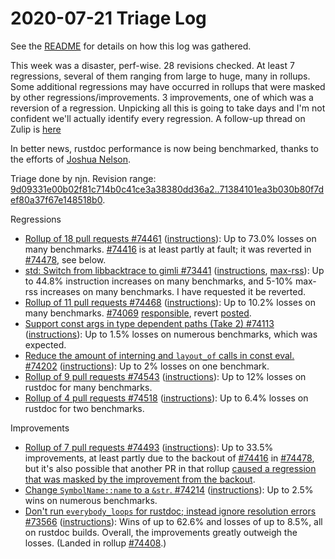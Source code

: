 # 2020-07-21 Triage Log

See the [README](README.md) for details on how this log was gathered.

This week was a disaster, perf-wise. 28 revisions checked. At least 7
regressions, several of them ranging from large to huge, many in rollups. Some
additional regressions may have occurred in rollups that were masked by other
regressions/improvements. 3 improvements, one of which was a reversion of a
regression. Unpicking all this is going to take days and I'm not confident
we'll actually identify every regression. A follow-up thread on Zulip is
[here](https://rust-lang.zulipchat.com/#narrow/stream/247081-t-compiler.2Fperformance/topic/Follow-up.20to.20the.20bad.20perf.20triage.20of.202020-07-21)

In better news, rustdoc performance is now being benchmarked, thanks to the
efforts of [Joshua Nelson](https://github.com/rust-lang/rustc-perf/pull/675).

Triage done by njn. Revision range: [9d09331e00b02f81c714b0c41ce3a38380dd36a2..71384101ea3b030b80f7def80a37f67e148518b0](https://perf.rust-lang.org/?start=9d09331e00b02f81c714b0c41ce3a38380dd36a2&end=71384101ea3b030b80f7def80a37f67e148518b0&absolute=false&stat=instructions%3Au).

Regressions
- [Rollup of 18 pull requests #74461](https://github.com/rust-lang/rust/pull/74461#issuecomment-660492867)
  ([instructions](https://perf.rust-lang.org/compare.html?start=39d5a61f2e4e237123837f5162cc275c2fd7e625&end=d3df8512d2c2afc6d2e7d8b5b951dd7f2ad77b02&stat=instructions:u)):
  Up to 73.0% losses on many benchmarks.
  [#74416](https://github.com/rust-lang/rust/pull/74416#issuecomment-660545238)
  is at least partly at fault; it was reverted in
  [#74478](https://github.com/rust-lang/rust/pull/74478), see below.
- [std: Switch from libbacktrace to gimli #73441](https://github.com/rust-lang/rust/pull/73441#issuecomment-660881380)
  ([instructions](https://perf.rust-lang.org/compare.html?start=7d31ffc1ac9e9ea356e896e63307168a64501b9d&end=1fa54ad9680cc82e7301f8ed4e9b7402dfd6ce0e&stat=instructions:u),
   [max-rss](https://perf.rust-lang.org/compare.html?start=7d31ffc1ac9e9ea356e896e63307168a64501b9d&end=1fa54ad9680cc82e7301f8ed4e9b7402dfd6ce0e&stat=max-rss)):
  Up to 44.8% instruction increases on many benchmarks, and 5-10% max-rss increases on many benchmarks. I have requested it be reverted.
- [Rollup of 11 pull requests #74468](https://github.com/rust-lang/rust/pull/74468#issuecomment-661371815)
  ([instructions](https://perf.rust-lang.org/compare.html?start=d3df8512d2c2afc6d2e7d8b5b951dd7f2ad77b02&end=7d31ffc1ac9e9ea356e896e63307168a64501b9d&stat=instructions:u)):
  Up to 10.2% losses on many benchmarks. [#74069](https://github.com/rust-lang/rust/pull/74069) [responsible](https://perf.rust-lang.org/compare.html?start=d3df8512d2c2afc6d2e7d8b5b951dd7f2ad77b02&end=cfade73820883adf654fe34fd6b0b03a99458a51), revert [posted](https://github.com/rust-lang/rust/pull/74611).
- [Support const args in type dependent paths (Take 2) #74113](https://github.com/rust-lang/rust/pull/74113#issuecomment-661470398)
  ([instructions](https://perf.rust-lang.org/compare.html?start=d9e8d6290745a65025a3e082aea72fbe372292c6&end=7e11379f3b4c376fbb9a6c4d44f3286ccc28d149&stat=instructions:u)):
  Up to 1.5% losses on numerous benchmarks, which was expected.
- [Reduce the amount of interning and `layout_of` calls in const eval. #74202](https://github.com/rust-lang/rust/pull/74202#issuecomment-661475728)
  ([instructions](https://perf.rust-lang.org/compare.html?start=4cd0ee9343da86d9770bf0a514a682d240e0dce8&end=125c58caebc67c32ec45ac6c0581b596fd532082&stat=instructions:u)):
  Up to 2% losses on one benchmark.
- [Rollup of 9 pull requests #74543](https://github.com/rust-lang/rust/pull/74543#issuecomment-661507295)
  ([instructions](https://perf.rust-lang.org/compare.html?start=2c21a6f3a8b1c75c444b87fde5116853383b3fbd&end=891e6fee572009ff2be4d4057fb33483610c36a7&stat=instructions:u)):
  Up to 12% losses on rustdoc for many benchmarks.
- [Rollup of 4 pull requests #74518](https://github.com/rust-lang/rust/pull/74518#issuecomment-661498214)
  ([instructions](https://perf.rust-lang.org/compare.html?start=48036804d2bc461b243c5d291b850e44bcca68ef&end=d7f94516345a36ddfcd68cbdf1df835d356795c3&stat=instructions:u)):
  Up to 6.4% losses on rustdoc for two benchmarks.

Improvements
- [Rollup of 7 pull requests #74493](https://github.com/rust-lang/rust/pull/74493#issuecomment-661521298)
  ([instructions](https://perf.rust-lang.org/compare.html?start=1fa54ad9680cc82e7301f8ed4e9b7402dfd6ce0e&end=0701419e96d94e5493c7ebfcecb66511ab0aa778&stat=instructions:u)):
  Up to 33.5% improvements, at least partly due to the backout of
  [#74416](https://github.com/rust-lang/rust/pull/74416) in
  [#74478](https://github.com/rust-lang/rust/pull/74478), but it's also
  possible that another PR in that rollup [caused a regression that was masked
  by the improvement from the backout](https://github.com/rust-lang/rust/pull/74493#issuecomment-661521298).
- [Change `SymbolName::name` to a `&str`. #74214](https://github.com/rust-lang/rust/pull/74214#issuecomment-661459141)
  ([instructions](https://perf.rust-lang.org/compare.html?start=c714eae0e3b4ba263c193d54f6e46bb9a1feb2cc&end=d9e8d6290745a65025a3e082aea72fbe372292c6&stat=instructions:u)):
  Up to 2.5% wins on numerous benchmarks.
- [Don't run `everybody_loops` for rustdoc; instead ignore resolution errors #73566](https://github.com/rust-lang/rust/pull/73566#issuecomment-661484787)
  ([instructions](https://perf.rust-lang.org/compare.html?start=6ee1b62c811a6eb68d6db6dfb91f66a49956749b&end=5c9e5df3a097e094641f16dab501ab1c4da10e9f&stat=instructions:u)):
  Wins of up to 62.6% and losses of up to 8.5%, all on rustdoc builds. Overall,
  the improvements greatly outweigh the losses. (Landed in rollup
  [#74408](https://github.com/rust-lang/rust/pull/74408).)
